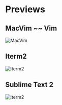 # Previews
## MacVim ~~ Vim

![MacVim](http://dl.dropbox.com/u/13351850/Pessoal/vim.png) 

## Iterm2

![Iterm2](http://dl.dropbox.com/u/13351850/Pessoal/iterm.png)  

## Sublime Text 2

![Iterm2](http://dl.dropbox.com/u/13351850/Pessoal/sublime.png)  
